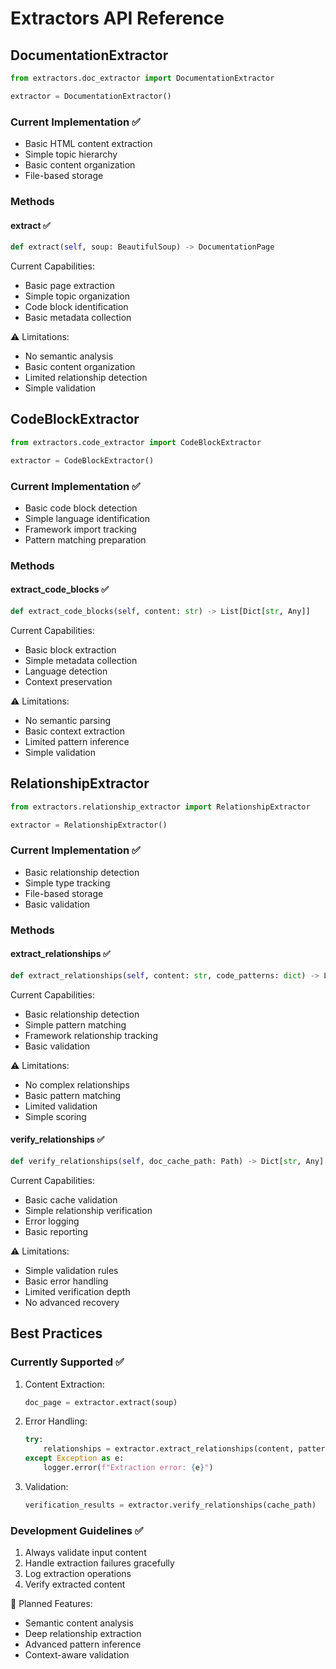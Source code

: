 # Extractors API Reference

## DocumentationExtractor

```python
from extractors.doc_extractor import DocumentationExtractor

extractor = DocumentationExtractor()
```

### Current Implementation ✅
- Basic HTML content extraction
- Simple topic hierarchy
- Basic content organization
- File-based storage

### Methods

#### extract ✅
```python
def extract(self, soup: BeautifulSoup) -> DocumentationPage
```
Current Capabilities:
- Basic page extraction
- Simple topic organization
- Code block identification
- Basic metadata collection

⚠️ Limitations:
- No semantic analysis
- Basic content organization
- Limited relationship detection
- Simple validation

## CodeBlockExtractor

```python
from extractors.code_extractor import CodeBlockExtractor

extractor = CodeBlockExtractor()
```

### Current Implementation ✅
- Basic code block detection
- Simple language identification
- Framework import tracking
- Pattern matching preparation

### Methods

#### extract_code_blocks ✅
```python
def extract_code_blocks(self, content: str) -> List[Dict[str, Any]]
```
Current Capabilities:
- Basic block extraction
- Simple metadata collection
- Language detection
- Context preservation

⚠️ Limitations:
- No semantic parsing
- Basic context extraction
- Limited pattern inference
- Simple validation

## RelationshipExtractor

```python
from extractors.relationship_extractor import RelationshipExtractor

extractor = RelationshipExtractor()
```

### Current Implementation ✅
- Basic relationship detection
- Simple type tracking
- File-based storage
- Basic validation

### Methods

#### extract_relationships ✅
```python
def extract_relationships(self, content: str, code_patterns: dict) -> List[ConceptRelationship]
```
Current Capabilities:
- Basic relationship detection
- Simple pattern matching
- Framework relationship tracking
- Basic validation

⚠️ Limitations:
- No complex relationships
- Basic pattern matching
- Limited validation
- Simple scoring

#### verify_relationships ✅
```python
def verify_relationships(self, doc_cache_path: Path) -> Dict[str, Any]
```
Current Capabilities:
- Basic cache validation
- Simple relationship verification
- Error logging
- Basic reporting

⚠️ Limitations:
- Simple validation rules
- Basic error handling
- Limited verification depth
- No advanced recovery

## Best Practices

### Currently Supported ✅
1. Content Extraction:
   ```python
   doc_page = extractor.extract(soup)
   ```

2. Error Handling:
   ```python
   try:
       relationships = extractor.extract_relationships(content, patterns)
   except Exception as e:
       logger.error(f"Extraction error: {e}")
   ```

3. Validation:
   ```python
   verification_results = extractor.verify_relationships(cache_path)
   ```

### Development Guidelines ✅
1. Always validate input content
2. Handle extraction failures gracefully
3. Log extraction operations
4. Verify extracted content

🚧 Planned Features:
- Semantic content analysis
- Deep relationship extraction
- Advanced pattern inference
- Context-aware validation
